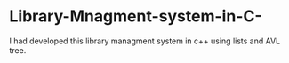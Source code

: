 # Library-Mnagment-system-in-C-
I had developed this library managment system in c++ using lists and AVL tree.
